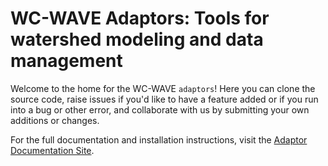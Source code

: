 # WC-WAVE Adaptors: Tools for watershed modeling and data management

Welcome to the home for the WC-WAVE `adaptors`! Here you can clone the source
code, raise issues if you'd like to have a feature added or if you run into a
bug or other error, and collaborate with us by submitting your own additions or
changes.

For the full documentation and installation instructions, visit the 
[Adaptor Documentation Site](https://northwestknowledge.net/AdaptorDocs/).
